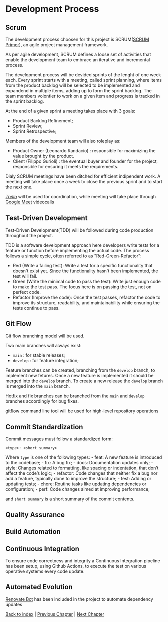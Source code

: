 # Development Process

## Scrum

The development process choosen for this project is SCRUM([SCRUM Primer](https://scrumprimer.org/)), an agile project management framework.

As per agile development, SCRUM defines a loose set of activities that enable the development team to embrace an iterative and incremental process.

The development process will be devided sprints of the lenght of one week each. Every sprint starts with a meeting, called sprint planning, where items from the product backlog will be selected to be implemented and expandend in multiple items, adding up to form the sprint backlog. The team members volontier to work on a given item and progress is tracked in the sprint backlog.

At the end of a given sprint a meeting takes place with 3 goals:

- Product Backlog Refinement;
- Sprint Review;
- Sprint Retrospective;

Members of the development team will also roleplay as:

- Product Owner (Leonardo Randacio) : responsible for maximizing the value brought by the product.
- Client (Filippo Gurioli) : the eventual buyer and founder for the project, responsible for ensuring it meets the requirements.

Dialy SCRUM meetings have been ditched for efficient indipendent work. A meeting will take place once a week to close the previous sprint and to start the next one.

[_Trello_](https://trello.com/) will be used for coordination, while meeting will take place through [Google Meet](https://meet.google.com/) videocalls

## Test-Driven Development

Test-Driven Development(TDD) will be followed during code production throughout the project.

TDD is a software development approach here developers write tests for a feature or function before implementing the actual code. The process follows a simple cycle, often referred to as "Red-Green-Refactor":

- Red (Write a failing test): Write a test for a specific functionality that doesn't exist yet. Since the functionality hasn't been implemented, the test will fail.
- Green (Write the minimal code to pass the test): Write just enough code to make the test pass. The focus here is on passing the test, not on perfect code.
- Refactor (Improve the code): Once the test passes, refactor the code to improve its structure, readability, and maintainability while ensuring the tests continue to pass.

## Git Flow

Git flow branching model will be used.

Two main branches will always exist:

- `main` : for stable releases;
- `develop` : for feature integration;

Feature branches can be created, branching from the `develop` branch, to implement new fetures. Once a new feature is implemented it should be merged into the `develop` branch. To create a new release the `develop` branch is merged into the `main` branch.

Hotfix and fix branches can be branched from the `main` and `develop` branches accordingly for bug fixes.

[gitflow](https://pypi.org/project/gitflow/) command line tool will be used for high-level repository operations

## Commit Standardization

Commit messages must follow a standardized form:

```none
<type>: <short summary>
```

Where `type` is one of the following types:
    - feat: A new feature is introduced to the codebase;
    - fix: A bug fix;
    - docs: Documentation updates only;
    - style: Changes related to formatting, like spacing or indentation, that don’t affect the code’s logic;
    - refactor: Code changes that neither fix a bug nor add a feature, typically done to improve the structure;
    - test: Adding or updating tests;
    - chore: Routine tasks like updating dependencies or configuration;
    - perf: Code changes aimed at improving performance;

and `short summary` is a short summary of the commit contents.

## Quality Assurance

<!-- todo -->

## Build Automation

<!-- todo -->

## Continuous Integration

To ensure code correctness and integrity a Continuous Integration pipeline has been setup, using Github Actions, to execute the test on various operative systems every code update.

## Automated Evolution

[Renovate Bot](https://github.com/renovatebot) has been included in the project to automate dependency updates

[Back to index](../index.md) |
[Previous Chapter](../introduction/index.md) |
[Next Chapter](../requirements/index.md)

